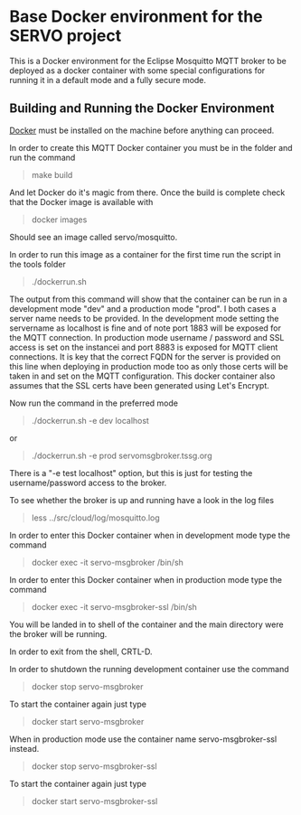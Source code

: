 # Base Docker environment for the SERVO project
This is a Docker environment for the Eclipse Mosquitto MQTT broker to be deployed as a docker container with some special configurations for running it in a default mode and a fully secure mode.

## Building and Running the Docker Environment
[Docker](https://www.docker.com/) must be installed on the machine before anything can proceed.

In order to create this MQTT Docker container you must be in the <docker> folder and run the command

> make build

And let Docker do it's magic from there. Once the build is complete check that the Docker image is available with

> docker images

Should see an image called servo/mosquitto.

In order to run this image as a container for the first time run the script in the tools folder

> ./dockerrun.sh 

The output from this command will show that the container can be run in a development mode "dev" and a production mode "prod". I both cases a server name needs to be provided.
In the development mode setting the servername as localhost is fine and of note port 1883 will be exposed for the MQTT connection. 
In production mode username / password and SSL access is set on the instancei and port 8883 is exposed for MQTT client connections. 
It is key that the correct FQDN for the server is provided on this line when deploying in production mode too as only those certs will be taken in and set on the MQTT configuration.
This docker container also assumes that the SSL certs have been generated using Let's Encrypt.

Now run the command in the preferred mode

> ./dockerrun.sh -e dev localhost

or 

> ./dockerrun.sh -e prod servomsgbroker.tssg.org

There is a "-e test localhost" option, but this is just for testing the username/password access to the broker.

To see whether the broker is up and running have a look in the log files

> less ../src/cloud/log/mosquitto.log

In order to enter this Docker container when in development mode type the command

> docker exec -it servo-msgbroker /bin/sh

In order to enter this Docker container when in production mode type the command

> docker exec -it servo-msgbroker-ssl /bin/sh

You will be landed in to shell of the container and the main directory were the broker will be running.

In order to exit from the shell, CRTL-D.

In order to shutdown the running development container use the command

> docker stop servo-msgbroker

To start the container again just type

> docker start servo-msgbroker

When in production mode use the container name servo-msgbroker-ssl instead.

> docker stop servo-msgbroker-ssl

To start the container again just type

> docker start servo-msgbroker-ssl
